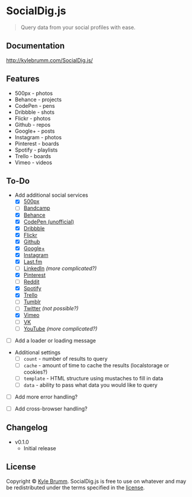 # SocialDig.js

> Query data from your social profiles with ease.


## Documentation

http://kylebrumm.com/SocialDig.js/


## Features

- 500px - photos
- Behance - projects
- CodePen - pens
- Dribbble - shots
- Flickr - photos
- Github - repos
- Google+ - posts
- Instagram - photos
- Pinterest - boards
- Spotify - playlists
- Trello - boards
- Vimeo - videos


## To-Do

- Add additional social services
    - [x] [500px](https://github.com/500px/api-documentation)
    - [ ] [Bandcamp](https://bandcamp.com/developer)
    - [x] [Behance](https://www.behance.net/dev)
    - [x] [CodePen (unofficial)](http://cpv2api.com)
    - [x] [Dribbble](http://developer.dribbble.com/v1)
    - [x] [Flickr](https://www.flickr.com/services/api)
    - [x] [Github](https://developer.github.com/v3)
    - [x] [Google+](https://developers.google.com/+/web/api/rest)
    - [x] [Instagram](https://www.instagram.com/developer)
    - [x] [Last.fm](http://www.last.fm/api)
    - [ ] [LinkedIn](https://developer.linkedin.com/docs/rest-api) _(more complicated?)_
    - [x] [Pinterest](https://developers.pinterest.com)
    - [ ] [Reddit](https://www.reddit.com/dev/api)
    - [x] [Spotify](https://developer.spotify.com/web-api)
    - [x] [Trello](https://developers.trello.com)
    - [ ] [Tumblr](https://www.tumblr.com/docs/en/api/v2)
    - [ ] [Twitter](https://dev.twitter.com/rest/public) _(not possible?)_
    - [x] [Vimeo](https://developer.vimeo.com)
    - [ ] [VK](https://vk.com/dev)
    - [ ] [YouTube](https://developers.google.com/youtube) _(more complicated?)_
- [ ] Add a loader or loading message
- Additional settings
    - [ ] `count` - number of results to query
    - [ ] `cache` - amount of time to cache the results (localstorage or cookies?)
    - [ ] `template` - HTML structure using mustaches to fill in data
    - [ ] `data` - ability to pass what data you would like to query
- [ ] Add more error handling?
- [ ] Add cross-browser handling?


## Changelog

- v0.1.0
    - Initial release


## License

Copyright © [Kyle Brumm](http://kylebrumm.com). SocialDig.js is free to use on whatever and may be redistributed under the terms specified in the [license](LICENSE.md).
